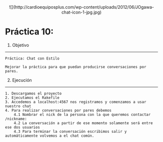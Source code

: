 <center>![](http://cardioequiposplus.com/wp-content/uploads/2012/06/JOgawa-chat-icon-1-jpg.jpg)</center>


Práctica 10:
=========== 

 
1. Objetivo
-----------

	Práctica: Chat con Estilo

	Mejorar la práctica para que puedan producirse conversaciones por pares.

2. Ejecución
------------

	1. Descargamos el proyecto 
	2. Ejecutamos el Rakefile
	3. Accedemos a localhost:4567 nos registramos y comenzamos a usar nuestro chat
	4. Para realizar conversaciones por pares debemos
		4.1 Nombrar el nick de la persona con la que queremos contactar /nickname:
		4.2 La conversación a partir de ese momento solamente será entre ese dos usuarios
		4.3 Para terminar la conversación escribimos salir y automáticamente volvemos a el chat común. 